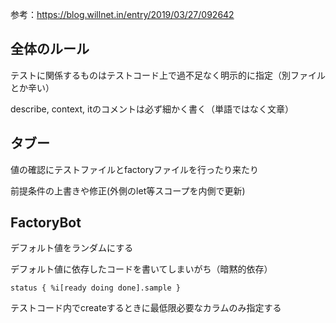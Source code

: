 参考：https://blog.willnet.in/entry/2019/03/27/092642

## 全体のルール
テストに関係するものはテストコード上で過不足なく明示的に指定（別ファイルとか辛い）

describe, context, itのコメントは必ず細かく書く（単語ではなく文章）

## タブー

値の確認にテストファイルとfactoryファイルを行ったり来たり

前提条件の上書きや修正(外側のlet等スコープを内側で更新)

## FactoryBot
デフォルト値をランダムにする

デフォルト値に依存したコードを書いてしまいがち（暗黙的依存）

```status { %i[ready doing done].sample }```

テストコード内でcreateするときに最低限必要なカラムのみ指定する
